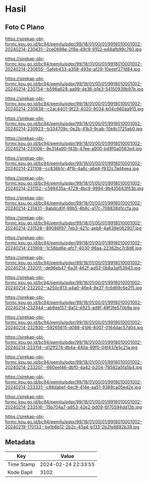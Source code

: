 # Hasil

## Foto C Plano

https://sirekap-obj-formc.kpu.go.id/bc94/pemilu/pdpr/99/18/01/00/01/9918010001002-20240214-230431--2ce0698e-2f8a-49c9-9102-e44afb99c760.jpg

https://sirekap-obj-formc.kpu.go.id/bc94/pemilu/pdpr/99/18/01/00/01/9918010001002-20240214-230655--5afeb433-a358-493e-af29-10eeef271d84.jpg

https://sirekap-obj-formc.kpu.go.id/bc94/pemilu/pdpr/99/18/01/00/01/9918010001002-20240214-230754--b596a628-aa99-4e36-b1e3-54150939b97b.jpg

https://sirekap-obj-formc.kpu.go.id/bc94/pemilu/pdpr/99/18/01/00/01/9918010001002-20240214-230838--c2ac4401-9f23-4020-9034-b04c660aa915.jpg

https://sirekap-obj-formc.kpu.go.id/bc94/pemilu/pdpr/99/18/01/00/01/9918010001002-20240214-230923--b334709c-0e2b-41b3-9cab-10e8c1725ab0.jpg

https://sirekap-obj-formc.kpu.go.id/bc94/pemilu/pdpr/99/18/01/00/01/9918010001002-20240214-231006--9e314a90-f43b-47ee-a900-b49f0a0563ed.jpg

https://sirekap-obj-formc.kpu.go.id/bc94/pemilu/pdpr/99/18/01/00/01/9918010001002-20240214-231108--cc836b1c-4f1b-4a8c-a6e4-f932c7ad4eea.jpg

https://sirekap-obj-formc.kpu.go.id/bc94/pemilu/pdpr/99/18/01/00/01/9918010001002-20240214-231152--c569435a-4728-4bc9-9984-9b435643f63b.jpg

https://sirekap-obj-formc.kpu.go.id/bc94/pemilu/pdpr/99/18/01/00/01/9918010001002-20240214-231431--9abdcd0f-99b5-4b8c-a17c-708838d1ccfa.jpg

https://sirekap-obj-formc.kpu.go.id/bc94/pemilu/pdpr/99/18/01/00/01/9918010001002-20240214-231528--89086f97-7eb3-421c-aeb8-4a639e062907.jpg

https://sirekap-obj-formc.kpu.go.id/bc94/pemilu/pdpr/99/18/01/00/01/9918010001002-20240214-231908--1c58bd6e-afc7-4030-96aa-22362bc7c8d6.jpg

https://sirekap-obj-formc.kpu.go.id/bc94/pemilu/pdpr/99/18/01/00/01/9918010001002-20240214-232011--de96eb47-6a3f-462f-ad53-0b8a3af53943.jpg

https://sirekap-obj-formc.kpu.go.id/bc94/pemilu/pdpr/99/18/01/00/01/9918010001002-20240214-232202--a250c813-a4a0-46e4-8e27-fc6d69c6e2f5.jpg

https://sirekap-obj-formc.kpu.go.id/bc94/pemilu/pdpr/99/18/01/00/01/9918010001002-20240214-232344--ab9ea157-8a12-4925-ad9f-49f3fe570b9a.jpg

https://sirekap-obj-formc.kpu.go.id/bc94/pemilu/pdpr/99/18/01/00/01/9918010001002-20240214-232930--59265615-d088-41d6-8007-0164dac57d0d.jpg

https://sirekap-obj-formc.kpu.go.id/bc94/pemilu/pdpr/99/18/01/00/01/9918010001002-20240214-233114--d12ff274-db4a-440a-99f0-04f437e5c21a.jpg

https://sirekap-obj-formc.kpu.go.id/bc94/pemilu/pdpr/99/18/01/00/01/9918010001002-20240214-233207--660eef46-dbf0-4a42-b204-78582a5fa5b4.jpg

https://sirekap-obj-formc.kpu.go.id/bc94/pemilu/pdpr/99/18/01/00/01/9918010001002-20240214-233331--c88dabef-6ec9-414e-aa51-9389ca05ed2e.jpg

https://sirekap-obj-formc.kpu.go.id/bc94/pemilu/pdpr/99/18/01/00/01/9918010001002-20240214-233516--15b704a7-a853-42e2-bd09-6f70594dd13b.jpg

https://sirekap-obj-formc.kpu.go.id/bc94/pemilu/pdpr/99/18/01/00/01/9918010001002-20240219-170133--be1b6b12-2b2c-45a4-b133-2b2fe8882b39.jpg


## Metadata

| Key        | Value               |
| ---------- | ------------------- |
| Time Stamp | 2024-02-24 22:33:55 |
| Kode Dapil | 3102                |



